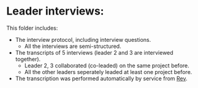  # Leader interviews:
 This folder includes:
 - The interview protocol, including interview questions.
   - All the interviews are semi-structured.
 - The transcripts of 5 interviews (leader 2 and 3 are interviewed together).
   <!-- - Collaboration: -->
   - Leader 2, 3 collaborated (co-leaded) on the same project before.
   - All the other leaders seperately leaded at least one project before.
- The transcription was performed automatically by service from [Rev](https://www.rev.com/).
